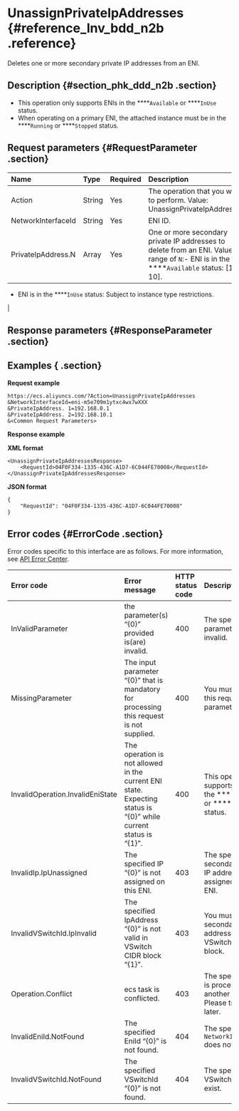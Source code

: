 # UnassignPrivateIpAddresses {#reference_lnv_bdd_n2b .reference}

Deletes one or more secondary private IP addresses from an ENI.

## Description {#section_phk_ddd_n2b .section}

-   This operation only supports ENIs in the ****`Available` or ****`InUse` status.
-   When operating on a primary ENI, the attached instance must be in the ****`Running` or ****`Stopped` status.

## Request parameters {#RequestParameter .section}

|Name|Type|Required|Description|
|:---|:---|:-------|:----------|
|Action|String|Yes|The operation that you want to perform. Value: UnassignPrivateIpAddresses.|
|NetworkInterfaceId|String|Yes|ENI ID.|
|PrivateIpAddress.N|Array|Yes|One or more secondary private IP addresses to delete from an ENI. Value range of `N`:-   ENI is in the ****`Available` status: \[1, 10\].
-   ENI is in the ****`InUse` status: Subject to instance type restrictions.

|

## Response parameters {#ResponseParameter .section}

## Examples { .section}

**Request example** 

```
https://ecs.aliyuncs.com/?Action=UnassignPrivateIpAddresses
&NetworkInterfaceId=eni-m5e709m1ytxc4wx7wXXX
&PrivateIpAddress. 1=192.168.0.1
&PrivateIpAddress. 2=192.168.10.1
&<Common Request Parameters>
```

**Response example** 

**XML format**

```
<UnassignPrivateIpAddressesResponse>
    <RequestId>04F0F334-1335-436C-A1D7-6C044FE70008</RequestId>
</UnassignPrivateIpAddressesResponse>
```

**JSON format** 

```
{
    "RequestId": "04F0F334-1335-436C-A1D7-6C044FE70008"
}
```

## Error codes {#ErrorCode .section}

Error codes specific to this interface are as follows. For more information, see [API Error Center](https://error-center.alibabacloud.com/status/product/Ecs).

|Error code|Error message|HTTP status code|Description|
|:---------|:------------|:---------------|:----------|
|InValidParameter|the parameter\(s\) “\{0\}” provided is\(are\) invalid.|400|The specified parameter is invalid.|
|MissingParameter|The input parameter “\{0\}” that is mandatory for processing this request is not supplied.|400|You must specify this required parameters.|
|InvalidOperation.InvalidEniState|The operation is not allowed in the current ENI state. Expecting status is “\{0\}” while current status is “\{1\}”.|400|This operation only supports ENIs in the ****`Available` or ****`InUse` status.|
|InvalidIp.IpUnassigned|The specified IP “\{0\}” is not assigned on this ENI.|403|The specified secondary private IP address was not assigned to this ENI.|
|InvalidVSwitchId.IpInvalid|The specified IpAddress “\{0\}” is not valid in VSwitch CIDR block “\{1\}”.|403|You must select secondary IP addresses from the VSwitch's CIDR block.|
|Operation.Conflict|ecs task is conflicted.|403|The specified ENI is processing another task. Please try again later.|
|InvalidEniId.NotFound|The specified EniId “\{0\}” is not found.|404|The specified `NetworkInterfaceId` does not exist.|
|InvalidVSwitchId.NotFound|The specified VSwitchId “\{0\}” is not found.|404|The specified VSwitch does not exist.|

